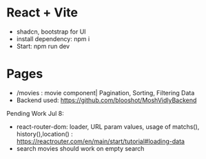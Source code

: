 # React + Vite

- shadcn, bootstrap for UI
- install dependency: npm i
- Start: npm run dev

# Pages

- /movies : movie component| Pagination, Sorting, Filtering Data
- Backend used: https://github.com/blooshot/MoshVidlyBackend

Pending Work Jul 8:

- react-router-dom: loader, URL param values, usage of matchs(), history(),location() : https://reactrouter.com/en/main/start/tutorial#loading-data
- search movies should work on empty search
